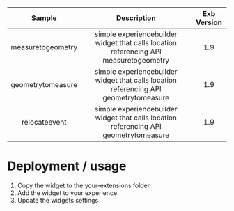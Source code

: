 | Sample  | Description    | Exb Version
| :---:   | :---: | :---: |
| measuretogeometry | simple experiencebuilder widget that calls location referencing API measuretogeometry   | 1.9 |
| geometrytomeasure | simple experiencebuilder widget that calls location referencing API geometrytomeasure   | 1.9 |
| relocateevent | simple experiencebuilder widget that calls location referencing API geometrytomeasure   | 1.9 |

# Deployment / usage
1. Copy the widget to the your-extensions folder
2. Add the widget to your experience
3. Update the widgets settings
